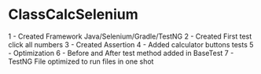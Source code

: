 # ClassCalcSelenium

1 - Created Framework Java/Selenium/Gradle/TestNG
2 - Created First test click all numbers 
3 - Created Assertion
4 - Added calculator buttons tests 
5 - Optimization
6 - Before and After test method added in BaseTest
7 - TestNG File optimized to run files in one shot
